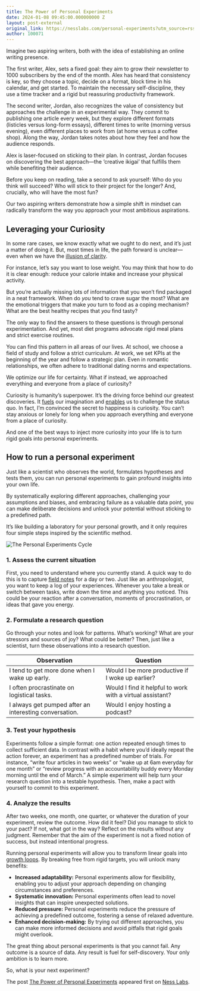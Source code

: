 ```yaml
---
title: The Power of Personal Experiments
date: 2024-01-08 09:45:00.000000000 Z
layout: post-external
original_link: https://nesslabs.com/personal-experiments?utm_source=rss&utm_medium=rss&utm_campaign=personal-experiments
author: 100071
---
```


Imagine two aspiring writers, both with the idea of establishing an online writing presence.

The first writer, Alex, sets a fixed goal: they aim to grow their newsletter to 1000 subscribers by the end of the month. Alex has heard that consistency is key, so they choose a topic, decide on a format, block time in his calendar, and get started. To maintain the necessary self-discipline, they use a time tracker and a rigid but reassuring productivity framework.

The second writer, Jordan, also recognizes the value of consistency but approaches the challenge in an experimental way. They commit to publishing one article every week, but they explore different formats (listicles versus long-form essays), different times to write (morning versus evening), even different places to work from (at home versus a coffee shop). Along the way, Jordan takes notes about how they feel and how the audience responds.

Alex is laser-focused on sticking to their plan. In contrast, Jordan focuses on discovering the best approach—the ‘creative ikigai’ that fulfills them while benefiting their audience.

Before you keep on reading, take a second to ask yourself: Who do you think will succeed? Who will stick to their project for the longer? And, crucially, who will have the most fun?

Our two aspiring writers demonstrate how a simple shift in mindset can radically transform the way you approach your most ambitious aspirations.

## Leveraging your Curiosity

In some rare cases, we know exactly what we ought to do next, and it’s just a matter of doing it. But, most times in life, the path forward is unclear—even when we have the [illusion of clarity](https://nesslabs.com/dunning-kruger-effect).

For instance, let’s say you want to lose weight. You may think that how to do it is clear enough: reduce your calorie intake and increase your physical activity.

But you’re actually missing lots of information that you won’t find packaged in a neat framework. When do _you_ tend to crave sugar the most? What are the emotional triggers that make _you_ turn to food as a coping mechanism? What are the best healthy recipes that _you_ find tasty?

The only way to find the answers to these questions is through personal experimentation. And yet, most diet programs advocate rigid meal plans and strict exercise routines.

You can find this pattern in all areas of our lives. At school, we choose a field of study and follow a strict curriculum. At work, we set KPIs at the beginning of the year and follow a strategic plan. Even in romantic relationships, we often adhere to traditional dating norms and expectations.

We optimize our life for certainty. What if instead, we approached everything and everyone from a place of curiosity?

Curiosity is humanity’s superpower. It’s the driving force behind our greatest discoveries. It [fuels](https://www.tandfonline.com/doi/full/10.1080/10400419.2023.2165748) our imagination and [enables](https://hbr.org/2018/09/the-business-case-for-curiosity) us to challenge the status quo. In fact, I’m convinced the secret to happiness is curiosity. You can’t stay anxious or lonely for long when you approach everything and everyone from a place of curiosity.

And one of the best ways to inject more curiosity into your life is to turn rigid goals into personal experiments.

## How to run a personal experiment

Just like a scientist who observes the world, formulates hypotheses and tests them, you can run personal experiments to gain profound insights into your own life.

By systematically exploring different approaches, challenging your assumptions and biases, and embracing failure as a valuable data point, you can make deliberate decisions and unlock your potential without sticking to a predefined path.

It’s like building a laboratory for your personal growth, and it only requires four simple steps inspired by the scientific method.

![The Personal Experiments Cycle](https://nesslabs.com/wp-content/uploads/2024/01/personal-experiments-cycle-1024x575.png)

### 1. Assess the current situation

First, you need to understand where you currently stand. A quick way to do this is to capture [field notes](https://nesslabs.com/self-anthropology-field-notes) for a day or two. Just like an anthropologist, you want to keep a log of your experiences. Whenever you take a break or switch between tasks, write down the time and anything you noticed. This could be your reaction after a conversation, moments of procrastination, or ideas that gave you energy.

### 2. Formulate a research question

Go through your notes and look for patterns. What’s working? What are your stressors and sources of joy? What could be better? Then, just like a scientist, turn these observations into a research question.

| **Observation** | **Question** |
| --- | --- |
| I tend to get more done when I wake up early. | Would I be more productive if I woke up earlier? |
| I often procrastinate on logistical tasks. | Would I find it helpful to work with a virtual assistant? |
| I always get pumped after an interesting conversation. | Would I enjoy hosting a podcast? |

### 3. Test your hypothesis

Experiments follow a simple format: one action repeated enough times to collect sufficient data. In contrast with a habit where you’d ideally repeat the action forever, an experiment has a predefined number of trials. For instance, “write four articles in two weeks” or “wake up at 6am everyday for one month” or “review progress with an accountability buddy every Monday morning until the end of March.” A simple experiment will help turn your research question into a testable hypothesis. Then, make a pact with yourself to commit to this experiment.

### 4. Analyze the results

After two weeks, one month, one quarter, or whatever the duration of your experiment, review the outcome. How did it feel? Did you manage to stick to your pact? If not, what got in the way? Reflect on the results without any judgment. Remember that the aim of the experiment is not a fixed notion of success, but instead intentional progress.

Running personal experiments will allow you to transform linear goals into [growth loops](https://nesslabs.com/growth-loops). By breaking free from rigid targets, you will unlock many benefits:

- **Increased adaptability:** Personal experiments allow for flexibility, enabling you to adjust your approach depending on changing circumstances and preferences.
- **Systematic innovation:** Personal experiments often lead to novel insights that can inspire unexpected solutions.
- **Reduced pressure:** Personal experiments reduce the pressure of achieving a predefined outcome, fostering a sense of relaxed adventure.
- **Enhanced decision-making:** By trying out different approaches, you can make more informed decisions and avoid pitfalls that rigid goals might overlook.

The great thing about personal experiments is that you cannot fail. Any outcome is a source of data. Any result is fuel for self-discovery. Your only ambition is to learn more.

So, what is your next experiment?

The post [The Power of Personal Experiments](https://nesslabs.com/personal-experiments) appeared first on [Ness Labs](https://nesslabs.com).

